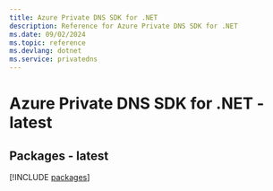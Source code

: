 ```yaml
---
title: Azure Private DNS SDK for .NET
description: Reference for Azure Private DNS SDK for .NET
ms.date: 09/02/2024
ms.topic: reference
ms.devlang: dotnet
ms.service: privatedns
---
```

# Azure Private DNS SDK for .NET - latest
## Packages - latest
[!INCLUDE [packages](private-dns-index.md)]